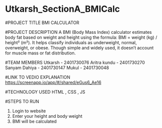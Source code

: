 # Utkarsh_SectionA_BMICalc
#PROJECT TITLE
BMI CALCULATOR


#PROJECT DESCRIPTION
A BMI (Body Mass Index) calculator estimates body fat based on weight and height using the formula: BMI = weight (kg) / height² (m²). It helps classify individuals as underweight, normal, overweight, or obese. Though simple and widely used, it doesn’t account for muscle mass or fat distribution.


#TEAM MEMBERS
Utkarsh - 2401730076
Aritra kundu - 2401730270
Sanyam Dahiya - 2401730147
Mukul - 2401730048

#LINK TO VEDIO EXPLANATION
https://screenapp.io/app/#/shared/eGus6_Ae16

#TECHNOLOGY USED
HTML , CSS , JS

#STEPS TO RUN
1. Login to website
2. Enter your height and body weight
3. BMI will be calculated
